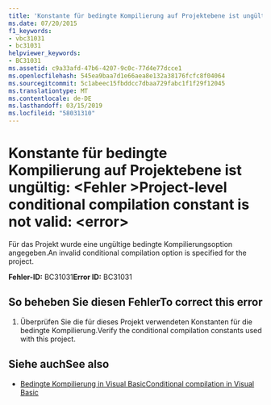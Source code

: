 ```yaml
---
title: 'Konstante für bedingte Kompilierung auf Projektebene ist ungültig: <error>'
ms.date: 07/20/2015
f1_keywords:
- vbc31031
- bc31031
helpviewer_keywords:
- BC31031
ms.assetid: c9a33afd-47b6-4207-9c0c-77d4e77dcce1
ms.openlocfilehash: 545ea9baa7d1e66aea8e132a38176fcfc8f04064
ms.sourcegitcommit: 5c1abeec15fbddcc7dbaa729fabc1f1f29f12045
ms.translationtype: MT
ms.contentlocale: de-DE
ms.lasthandoff: 03/15/2019
ms.locfileid: "58031310"
---
```

# <a name="project-level-conditional-compilation-constant-is-not-valid-error"></a><span data-ttu-id="822b8-102">Konstante für bedingte Kompilierung auf Projektebene ist ungültig: \<Fehler ></span><span class="sxs-lookup"><span data-stu-id="822b8-102">Project-level conditional compilation constant is not valid: \<error></span></span>
<span data-ttu-id="822b8-103">Für das Projekt wurde eine ungültige bedingte Kompilierungsoption angegeben.</span><span class="sxs-lookup"><span data-stu-id="822b8-103">An invalid conditional compilation option is specified for the project.</span></span>  
  
 <span data-ttu-id="822b8-104">**Fehler-ID:** BC31031</span><span class="sxs-lookup"><span data-stu-id="822b8-104">**Error ID:** BC31031</span></span>  
  
## <a name="to-correct-this-error"></a><span data-ttu-id="822b8-105">So beheben Sie diesen Fehler</span><span class="sxs-lookup"><span data-stu-id="822b8-105">To correct this error</span></span>  
  
1.  <span data-ttu-id="822b8-106">Überprüfen Sie die für dieses Projekt verwendeten Konstanten für die bedingte Kompilierung.</span><span class="sxs-lookup"><span data-stu-id="822b8-106">Verify the conditional compilation constants used with this project.</span></span>  
  
## <a name="see-also"></a><span data-ttu-id="822b8-107">Siehe auch</span><span class="sxs-lookup"><span data-stu-id="822b8-107">See also</span></span>

- [<span data-ttu-id="822b8-108">Bedingte Kompilierung in Visual Basic</span><span class="sxs-lookup"><span data-stu-id="822b8-108">Conditional compilation in Visual Basic</span></span>](~/docs/visual-basic/programming-guide/program-structure/conditional-compilation.md)

